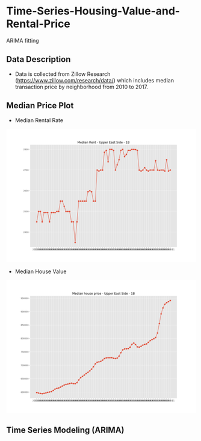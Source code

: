 # Time-Series-Housing-Value-and-Rental-Price
ARIMA fitting

## Data Description
* Data is collected from Zillow Research (https://www.zillow.com/research/data/) which
includes median transaction price by neighborhood from 2010 to 2017.

## Median Price Plot

  * Median Rental Rate

![thisisa](MedianRent-UpperEastSide-1B.png)

  * Median House Value
  
![thisisa](Medianhouseprice-UpperEastSide-1B.png)

## Time Series Modeling (ARIMA)
